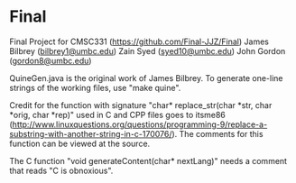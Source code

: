 Final
=====

Final Project for CMSC331 (https://github.com/Final-JJZ/Final)
James Bilbrey (bilbrey1@umbc.edu)
Zain Syed (syed10@umbc.edu)
John Gordon (gordon8@umbc.edu)

QuineGen.java is the original work of James Bilbrey.
To generate one-line strings of the working files, use "make quine".

Credit for the function with signature "char* replace_str(char *str, char *orig, char *rep)" used in C and CPP files goes to itsme86 (http://www.linuxquestions.org/questions/programming-9/replace-a-substring-with-another-string-in-c-170076/). The comments for this function can be viewed at the source.

The C function "void generateContent(char* nextLang)" needs a comment that reads "C is obnoxious".
